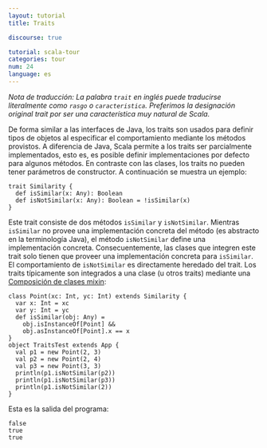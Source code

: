 ```yaml
---
layout: tutorial
title: Traits

discourse: true

tutorial: scala-tour
categories: tour
num: 24
language: es
---
```


_Nota de traducción: La palabra `trait` en inglés puede traducirse literalmente como `rasgo` o `caracteristica`. Preferimos la designación original trait por ser una característica muy natural de Scala._

De forma similar a las interfaces de Java, los traits son usados para definir tipos de objetos al especificar el comportamiento mediante los métodos provistos. A diferencia de Java, Scala permite a los traits ser parcialmente implementados, esto es, es posible definir implementaciones por defecto para algunos métodos. En contraste con las clases, los traits no pueden tener parámetros de constructor. 
A continuación se muestra un ejemplo:
 
    trait Similarity {
      def isSimilar(x: Any): Boolean
      def isNotSimilar(x: Any): Boolean = !isSimilar(x)
    }
 
Este trait consiste de dos métodos `isSimilar` y `isNotSimilar`. Mientras `isSimilar` no provee una implementación concreta del método (es abstracto en la terminología Java), el método `isNotSimilar` define una implementación concreta. Consecuentemente, las clases que integren este trait solo tienen que proveer una implementación concreta para `isSimilar`. El comportamiento de `isNotSimilar` es directamente heredado del trait. Los traits típicamente son integrados a una clase (u otros traits) mediante una [Composición de clases mixin](mixin-class-composition.html):
 
    class Point(xc: Int, yc: Int) extends Similarity {
      var x: Int = xc
      var y: Int = yc
      def isSimilar(obj: Any) =
        obj.isInstanceOf[Point] &&
        obj.asInstanceOf[Point].x == x
    }
    object TraitsTest extends App {
      val p1 = new Point(2, 3)
      val p2 = new Point(2, 4)
      val p3 = new Point(3, 3)
      println(p1.isNotSimilar(p2))
      println(p1.isNotSimilar(p3))
      println(p1.isNotSimilar(2))
    }
 
Esta es la salida del programa:

    false
    true
    true
